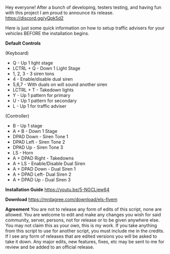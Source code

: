 Hey everyone! After a bunch of developing, testers testing, and having fun with this project I am proud to announce its release. https://discord.gg/yQpk5d2

Here is just some quick information on how to setup traffic advisers for your vehicles BEFORE the installation begins.


**Default Controls**

(Keyboard)
* Q - Up 1 light stage
* LCTRL + Q - Down 1 Light Stage
* 1, 2, 3 - 3 siren tons
* 4 - Enable/disable dual siren
* 5,6,7 - With duals on will sound another siren
* LCTRL + T - Takedown lights
* Y - Up 1 pattern for primary
* U - Up 1 pattern for secondary
* L - Up 1 for traffic adviser

(Controller)

* B - Up 1 stage
* A + B - Down 1 Stage
* DPAD Down - Siren Tone 1
* DPAD Left - Siren Tone 2
* DPAD Up - Siren Tone 3
* LS - Horn
* A + DPAD Right - Takedowns
* A + LS - Enable/Disable Dual Siren
* A + DPAD Down - Dual Siren 1
* A + DPAD Left- Dual Siren 2
* A + DPAD Up - Dual Siren 3

**Installation Guide**
https://youtu.be/5-NGCLjew64


**Download**
https://mrdagree.com/download/els-fivem



**Agreement**
You are not to release any form of edits of this script, none are allowed. You are welcome to edit and make any changes you wish for said community, server, persons, not for release or to be given anywhere else. You may not claim this as your own, this is my work. If you take anything from this script to use for another script, you must include me in the credits. If I see any form of releases that are edited versions you will be asked to take it down. Any major edits, new features, fixes, etc may be sent to me for review and be added to an official release.